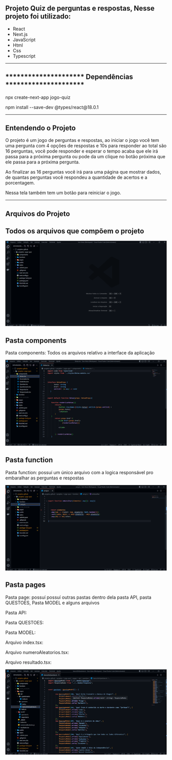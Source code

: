 <h2>Projeto Quiz de perguntas e respostas, Nesse projeto foi utilizado:</h2>

<ul>
  <li>React</li>
  <li>Next.js</li>
  <li>JavaScript</li>
  <li>Html</li>
  <li>Css</li>
  <li>Typescript</li>
</ul>

 <hr/>

<h2>********************* Dependências *********************</h2> 
<p>npx create-next-app jogo-quiz</p>
<p>npm install --save-dev @types/react@18.0.1</p>



<hr/>

<h2>Entendendo o Projeto</h2>

<p> 
O projeto é um jogo de perguntas e respostas, ao iniciar o jogo você tem uma pergunta com 4 opções de respostas e 10s para responder ao total são 16 perguntas, você pode responder e esperar o tempo acaba que ele irá passa para a próxima pergunta ou pode da um clique no botão próxima que ele passa para a próxima pergunta.

Ao finalizar as 16 perguntas você irá para uma página que mostrar dados, de quantas perguntas você respondeu
a quantidade de acertos e a porcentagem.

Nessa tela também tem um botão para reiniciar o jogo.
</p>

<hr/>

<h2>Arquivos do Projeto</h2>

<h2>Todos os arquivos que compõem o projeto</h2>
<img src="public/dependencias do projeto.png"/>


<h2>Pasta components</h2>
<p>Pasta components: Todos os arquivos relativo a interface da aplicação</p>
<img src="public\componentes.png"/>

<h2>Pasta function</h2>
<p>Pasta function: possuí um único arquivo com a logica responsável pro embaralhar as perguntas e respostas</p>
<img src="public/pasta_função.png"/>

<h2>Pasta pages</h2>
<p>Pasta page: possuí possuí outras pastas dentro dela pasta API, pasta QUESTOES, Pasta MODEL e alguns arquivos</p>
<p>Pasta API:  </p>
<p>Pasta QUESTOES: </p>
<p>Pasta MODEL: </p>
<p>Arquivo index.tsx: </p>
<p>Arquivo numeroAleatorios.tsx: </p>
<p>Arquivo resultado.tsx: </p>
<img src="public\pasta_pages.png"/>

